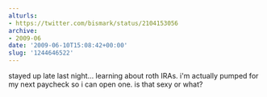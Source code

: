 ```yaml
---
alturls:
- https://twitter.com/bismark/status/2104153056
archive:
- 2009-06
date: '2009-06-10T15:08:42+00:00'
slug: '1244646522'
---
```


stayed up late last night... learning about roth IRAs.  i'm actually pumped for my next paycheck so i can open one. is that sexy or what?

